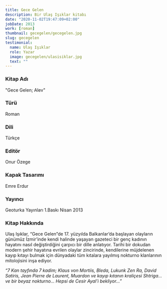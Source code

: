 ```yaml
---
title: Gece Gelen
description: Bir Ulaş Işıklar kitabı
date: "2020-11-02T19:47:09+02:00"
jobDate: 2013
work: [roman]
thumbnail: gecegelen/gecegelen.jpg
slug: gecegelen
testimonial:
  name: Ulaş Işıklar
  role: Yazar
  image: gecegelen/ulasisiklar.jpg
  text: ""
---
```


### Kitap Adı
"Gece Gelen; Alev"
### Türü
Roman
### Dili
Türkçe
### Editör
Onur Özege
### Kapak Tasarımı
Emre Erdur
### Yayıncı
Geoturka Yayınları
1.Baskı
Nisan 2013

### Kitap Hakkında
Ulaş Işıklar, “Gece Gelen”de 17. yüzyılda Balkanlar’da başlayan olayların günümüz İzmir’inde kendi halinde yaşayan gazeteci bir genç kadının hayatını nasıl değiştirdiğini çarpıcı bir dille anlatıyor. Tarihi bir dokudan modern şehir hayatına evrilen olaylar zincirinde, kendilerine müjdelenen kayıp kıtayı bulmak için dünyadaki tüm kıtalara yayılmış nokturno klanlarının mitolojisini inşa ediyor.

*“7 Kan tayfında 7 kadim; Klaus von Mortiis, Bleda, Lukunk Zen Ra, David Satiris, Jean Pierre de Laurent, Muardon ve kayıp kıtanın kraliçesi Shtriga… ve bir beyaz nokturno… Hepsi de Cesir Ayal’i bekliyor…”*

